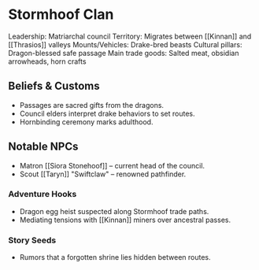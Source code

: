 # Stormhoof Clan
Leadership: Matriarchal council
Territory: Migrates between [[Kinnan]] and [[Thrasios]] valleys
Mounts/Vehicles: Drake-bred beasts
Cultural pillars: Dragon-blessed safe passage
Main trade goods: Salted meat, obsidian arrowheads, horn crafts

## Beliefs & Customs
- Passages are sacred gifts from the dragons.
- Council elders interpret drake behaviors to set routes.
- Hornbinding ceremony marks adulthood.

## Notable NPCs
- Matron [[Siora Stonehoof]] – current head of the council.
- Scout [[Taryn]] "Swiftclaw" – renowned pathfinder.

### Adventure Hooks
- Dragon egg heist suspected along Stormhoof trade paths.
- Mediating tensions with [[Kinnan]] miners over ancestral passes.

### Story Seeds
- Rumors that a forgotten shrine lies hidden between routes.
